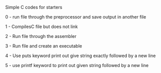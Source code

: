Simple C codes for starters

0 - run file through the preprocessor and save output in another file

1 - CompilesC file but does not link

2 - Run file through the assembler

3 - Run file and create an executable

4 - Use puts keyword print out give string exactly followed by a new line

5 - use printf keyword to print out given string followed by a new line
